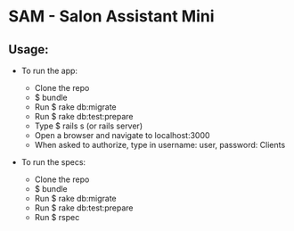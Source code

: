 SAM - Salon Assistant Mini
==========================

Usage:
------
- To run the app:
  + Clone the repo
  + $ bundle
  + Run $ rake db:migrate
  + Run $ rake db:test:prepare
  + Type $ rails s (or rails server)
  + Open a browser and navigate to localhost:3000
  + When asked to authorize, type in  username: user, password: Clients

- To run the specs:
  + Clone the repo
  + $ bundle
  + Run $ rake db:migrate
  + Run $ rake db:test:prepare
  + Run $ rspec

